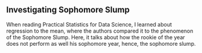 ## Investigating Sophomore Slump
When reading Practical Statistics for Data Science, I learned about regression to the mean, where the authors compared it to the phenomenon of the Sophomore Slump. Here, it talks about how the rookie of the year does not perform as well his sophomore year, hence, the sophomore slump.
